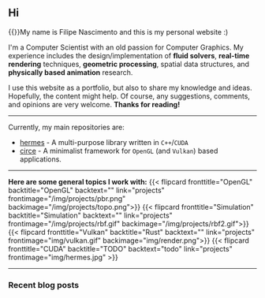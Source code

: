 Hi
---

{{<alignleft>}}My name is Filipe Nascimento and this is my personal website :) 


I'm a Computer Scientist with an old passion for Computer Graphics. My experience includes the design/implementation of **fluid solvers**, **real-time rendering** techniques, **geometric processing**, spatial data structures, and **physically based animation** research.

I use this website as a portfolio, but also to share my knowledge and ideas. Hopefully, the content might help. Of course, any suggestions, comments, and opinions are very welcome. **Thanks for reading!**

---

Currently, my main repositories are:

- [hermes](https://filipecn.github.io/hermes/) - A multi-purpose library written in `C++`/`CUDA` 
- [circe](https://filipecn.github.io/circe/) - A minimalist framework for `OpenGL` (and `Vulkan`) based applications.

---

**Here are some general topics I work with:**
{{< flipcard fronttitle="OpenGL" backtitle="OpenGL" backtext="" link="projects" frontimage="/img/projects/pbr.png" backimage="/img/projects/topo.png">}}
{{< flipcard fronttitle="Simulation" backtitle="Simulation" backtext="" link="projects" frontimage="/img/projects/rbf.gif" backimage="/img/projects/rbf2.gif">}}
{{< flipcard fronttitle="Vulkan" backtitle="Rust" backtext="" link="projects" frontimage="img/vulkan.gif" backimage="img/render.png">}}
{{< flipcard fronttitle="CUDA" backtitle="TODO" backtext="todo" link="projects" frontimage="img/hermes.jpg" >}}

---

### Recent blog posts
